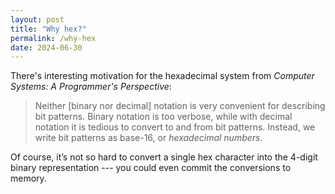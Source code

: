 ```yaml
---
layout: post
title: "Why hex?"
permalink: /why-hex
date: 2024-06-30
---
```


There's interesting motivation for the hexadecimal system from *Computer Systems: A Programmer's Perspective*:

> Neither \[binary nor decimal\] notation is very convenient for describing bit patterns. Binary notation is too verbose, while with decimal notation it is tedious to convert to and from bit patterns. Instead, we write bit patterns as base-16, or *hexadecimal numbers*.

Of course, it’s not so hard to convert a single hex character into the 4-digit binary representation --- you could even commit the conversions to memory.